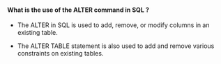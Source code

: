 #### What is the use of the ALTER command in SQL ?

- The ALTER in SQL is used to add, remove, or modify columns in an existing table.

- The ALTER TABLE statement is also used to add and remove various constraints on existing tables.